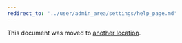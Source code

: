 ```yaml
---
redirect_to: '../user/admin_area/settings/help_page.md'
---
```


This document was moved to [another location](../user/admin_area/settings/help_page.md).

<!-- This redirect file can be deleted after February 1, 2021. -->
<!-- Before deletion, see: https://docs.gitlab.com/ee/development/documentation/#move-or-rename-a-page -->
